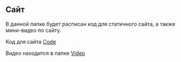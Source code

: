 ## Сайт

В данной папке будет расписан код для статичного сайта, а также мини-видео по сайту.

Код для сайта [Code](https://github.com/zero777c/ProjectPractice-Agamir.G-241-339/blob/main/site/Code.docx)

Видео находится в папке [Video](https://github.com/zero777c/ProjectPractice-Agamir.G-241-339/blob/main/site/Video)
